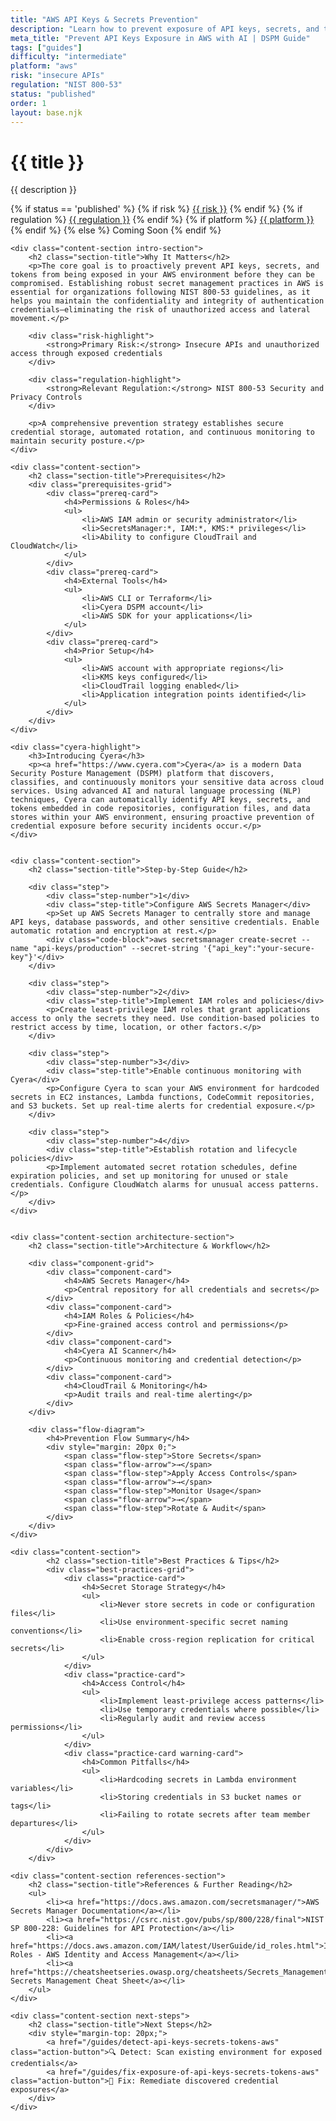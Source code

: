 ```yaml
---
title: "AWS API Keys & Secrets Prevention"
description: "Learn how to prevent exposure of API keys, secrets, and tokens in AWS environments. Follow step-by-step guidance for NIST 800-53 compliance."
meta_title: "Prevent API Keys Exposure in AWS with AI | DSPM Guide"
tags: ["guides"]
difficulty: "intermediate"
platform: "aws"
risk: "insecure APIs"
regulation: "NIST 800-53"
status: "published"
order: 1
layout: base.njk
---
```


<div class="container">
    <div class="header">
        <h1>{{ title }}</h1>
        <p>{{ description }}</p>
        <div class="guide-tags-container">
			<div class="guide-tags-wrapper">
		    {% if status == 'published' %}
		        {% if risk %}
		        <a href="/risk/{{ risk | downcase | replace: ' ', '-' }}/" class="guide-tag risk">{{ risk }}</a>
		        {% endif %}
		        {% if regulation %}
		        <a href="/regulation/{{ regulation | downcase | replace: ' ', '-' }}/" class="guide-tag regulation">{{ regulation }}</a>
		        {% endif %}
		        {% if platform %}
		        <a href="/platforms/{{ platform | downcase | replace: ' ', '-' }}/" class="guide-tag platform">{{ platform }}</a>
		        {% endif %}
		    {% else %}
		        <span class="guide-tag coming-soon">Coming Soon</span>
		    {% endif %}
		</div>
		</div>
    </div>

    <div class="content-section intro-section">
        <h2 class="section-title">Why It Matters</h2>
        <p>The core goal is to proactively prevent API keys, secrets, and tokens from being exposed in your AWS environment before they can be compromised. Establishing robust secret management practices in AWS is essential for organizations following NIST 800-53 guidelines, as it helps you maintain the confidentiality and integrity of authentication credentials—eliminating the risk of unauthorized access and lateral movement.</p>
        
        <div class="risk-highlight">
            <strong>Primary Risk:</strong> Insecure APIs and unauthorized access through exposed credentials
        </div>
        
        <div class="regulation-highlight">
            <strong>Relevant Regulation:</strong> NIST 800-53 Security and Privacy Controls
        </div>
        
        <p>A comprehensive prevention strategy establishes secure credential storage, automated rotation, and continuous monitoring to maintain security posture.</p>
    </div>

    <div class="content-section">
        <h2 class="section-title">Prerequisites</h2>
        <div class="prerequisites-grid">
            <div class="prereq-card">
                <h4>Permissions & Roles</h4>
                <ul>
                    <li>AWS IAM admin or security administrator</li>
                    <li>SecretsManager:*, IAM:*, KMS:* privileges</li>
                    <li>Ability to configure CloudTrail and CloudWatch</li>
                </ul>
            </div>
            <div class="prereq-card">
                <h4>External Tools</h4>
                <ul>
                    <li>AWS CLI or Terraform</li>
                    <li>Cyera DSPM account</li>
                    <li>AWS SDK for your applications</li>
                </ul>
            </div>
            <div class="prereq-card">
                <h4>Prior Setup</h4>
                <ul>
                    <li>AWS account with appropriate regions</li>
                    <li>KMS keys configured</li>
                    <li>CloudTrail logging enabled</li>
                    <li>Application integration points identified</li>
                </ul>
            </div>
        </div>
    </div>
	
    <div class="cyera-highlight">
        <h3>Introducing Cyera</h3>
        <p><a href="https://www.cyera.com">Cyera</a> is a modern Data Security Posture Management (DSPM) platform that discovers, classifies, and continuously monitors your sensitive data across cloud services. Using advanced AI and natural language processing (NLP) techniques, Cyera can automatically identify API keys, secrets, and tokens embedded in code repositories, configuration files, and data stores within your AWS environment, ensuring proactive prevention of credential exposure before security incidents occur.</p>
    </div>
	

    <div class="content-section">
        <h2 class="section-title">Step-by-Step Guide</h2>
        
        <div class="step">
            <div class="step-number">1</div>
            <div class="step-title">Configure AWS Secrets Manager</div>
            <p>Set up AWS Secrets Manager to centrally store and manage API keys, database passwords, and other sensitive credentials. Enable automatic rotation and encryption at rest.</p>
            <div class="code-block">aws secretsmanager create-secret --name "api-keys/production" --secret-string '{"api_key":"your-secure-key"}'</div>
        </div>

        <div class="step">
            <div class="step-number">2</div>
            <div class="step-title">Implement IAM roles and policies</div>
            <p>Create least-privilege IAM roles that grant applications access to only the secrets they need. Use condition-based policies to restrict access by time, location, or other factors.</p>
        </div>

        <div class="step">
            <div class="step-number">3</div>
            <div class="step-title">Enable continuous monitoring with Cyera</div>
            <p>Configure Cyera to scan your AWS environment for hardcoded secrets in EC2 instances, Lambda functions, CodeCommit repositories, and S3 buckets. Set up real-time alerts for credential exposure.</p>
        </div>

        <div class="step">
            <div class="step-number">4</div>
            <div class="step-title">Establish rotation and lifecycle policies</div>
            <p>Implement automated secret rotation schedules, define expiration policies, and set up monitoring for unused or stale credentials. Configure CloudWatch alarms for unusual access patterns.</p>
        </div>
    </div>


    <div class="content-section architecture-section">
        <h2 class="section-title">Architecture & Workflow</h2>
        
        <div class="component-grid">
            <div class="component-card">
                <h4>AWS Secrets Manager</h4>
                <p>Central repository for all credentials and secrets</p>
            </div>
            <div class="component-card">
                <h4>IAM Roles & Policies</h4>
                <p>Fine-grained access control and permissions</p>
            </div>
            <div class="component-card">
                <h4>Cyera AI Scanner</h4>
                <p>Continuous monitoring and credential detection</p>
            </div>
            <div class="component-card">
                <h4>CloudTrail & Monitoring</h4>
                <p>Audit trails and real-time alerting</p>
            </div>
        </div>

        <div class="flow-diagram">
            <h4>Prevention Flow Summary</h4>
            <div style="margin: 20px 0;">
                <span class="flow-step">Store Secrets</span>
                <span class="flow-arrow">→</span>
                <span class="flow-step">Apply Access Controls</span>
                <span class="flow-arrow">→</span>
                <span class="flow-step">Monitor Usage</span>
                <span class="flow-arrow">→</span>
                <span class="flow-step">Rotate & Audit</span>
            </div>
        </div>
    </div>

	<div class="content-section">
	        <h2 class="section-title">Best Practices & Tips</h2>
	        <div class="best-practices-grid">
	            <div class="practice-card">
	                <h4>Secret Storage Strategy</h4>
	                <ul>
	                    <li>Never store secrets in code or configuration files</li>
	                    <li>Use environment-specific secret naming conventions</li>
	                    <li>Enable cross-region replication for critical secrets</li>
	                </ul>
	            </div>
	            <div class="practice-card">
	                <h4>Access Control</h4>
	                <ul>
	                    <li>Implement least-privilege access patterns</li>
	                    <li>Use temporary credentials where possible</li>
	                    <li>Regularly audit and review access permissions</li>
	                </ul>
	            </div>
	            <div class="practice-card warning-card">
	                <h4>Common Pitfalls</h4>
	                <ul>
	                    <li>Hardcoding secrets in Lambda environment variables</li>
	                    <li>Storing credentials in S3 bucket names or tags</li>
	                    <li>Failing to rotate secrets after team member departures</li>
	                </ul>
	            </div>
	        </div>
	    </div>

    <div class="content-section references-section">
        <h2 class="section-title">References & Further Reading</h2>
        <ul>
            <li><a href="https://docs.aws.amazon.com/secretsmanager/">AWS Secrets Manager Documentation</a></li>
            <li><a href="https://csrc.nist.gov/pubs/sp/800/228/final">NIST SP 800-228: Guidelines for API Protection</a></li>
            <li><a href="https://docs.aws.amazon.com/IAM/latest/UserGuide/id_roles.html">IAM Roles - AWS Identity and Access Management</a></li>
            <li><a href="https://cheatsheetseries.owasp.org/cheatsheets/Secrets_Management_Cheat_Sheet.html">OWASP Secrets Management Cheat Sheet</a></li>
        </ul>
    </div>

    <div class="content-section next-steps">
        <h2 class="section-title">Next Steps</h2>
        <div style="margin-top: 20px;">
            <a href="/guides/detect-api-keys-secrets-tokens-aws" class="action-button">🔍 Detect: Scan existing environment for exposed credentials</a>
            <a href="/guides/fix-exposure-of-api-keys-secrets-tokens-aws" class="action-button">🔧 Fix: Remediate discovered credential exposures</a>
        </div>
    </div>
</div>